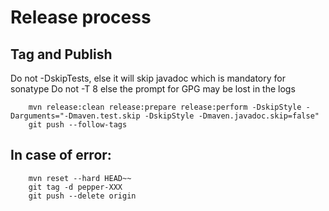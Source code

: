
# Release process

## Tag and Publish

Do not -DskipTests, else it will skip javadoc which is mandatory for sonatype
Do not -T 8 else the prompt for GPG may be lost in the logs

        mvn release:clean release:prepare release:perform -DskipStyle -Darguments="-Dmaven.test.skip -DskipStyle -Dmaven.javadoc.skip=false"
        git push --follow-tags

## In case of error:

        mvn reset --hard HEAD~~
        git tag -d pepper-XXX
        git push --delete origin
